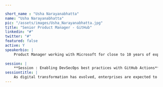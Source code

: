 ```yaml
---

short_name : "Usha Narayanabhatta"
name: "Usha Narayanabhatta"
pic: "/assets/images/Usha_Narayanabhatta.jpg"
title: "Senior Product Manager - GitHub"
linkedin: "#"
twitter: "#"
featured: false
active: Y
speakerbio: |
    Product Manager working with Microsoft for close to 10 years of experience on various globally successful products such as Microsoft Windows, Azure DevOps (VSTS) and AZURE. Currently working with GitHub.
    
session: |
    **Session : Enabling DevSecOps best practices with GitHub Actions**        
sessiontitle: |
    As digital transformation has evolved, enterprises are expected to deliver continuous value by releasing frequent feature updates with little to no disruption to their customers. Although many organisations are adopting DevOps, implementing effective practices at enterprise-scale can be an overhead. In this session we will show you how to use GitHub Actions for Azure to easily create code-to-cloud automation workflows that apply DevSecOps best practices.
---
```


